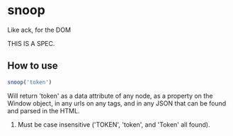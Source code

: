 # snoop
Like ack, for the DOM

THIS IS A SPEC.

## How to use
```js
snoop('token')
```

Will return 'token' as a data attribute of any node, as a property on the Window object, in any urls on any tags, and in any JSON that can be found and parsed in the HTML.

1. Must be case insensitive ('TOKEN', 'token', and 'Token' all found).

